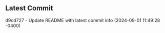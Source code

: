 
## Latest Commit
d9cd727 - Update README with latest commit info (2024-09-01 11:49:28 -0400) <Yunxi-Zhou>
